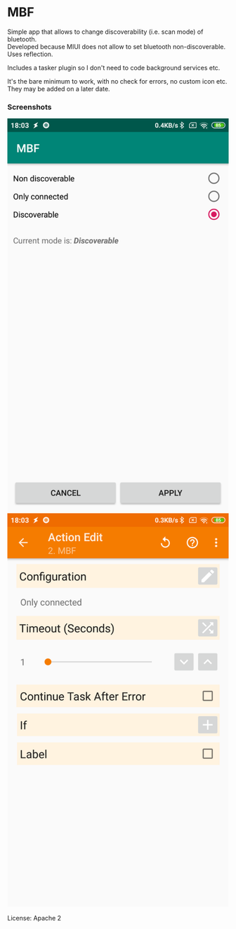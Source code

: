 # MBF   
Simple app that allows to change discoverability (i.e. scan mode) of bluetooth.   
Developed because MIUI does not allow to set bluetooth non-discoverable.
Uses reflection.   
   
Includes a tasker plugin so I don't need to code background services etc.   
   
It's the bare minimum to work, with no check for errors, no custom icon etc.    
They may be added on a later date.   

### Screenshots   
![ScreenUI](screens/ui.png)   
![ScreenTasker](screens/tasker.png)   
   
License: Apache 2   
   